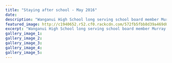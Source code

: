 ```yaml
---
title: "Staying after school - May 2016"
date: 
description: "Wanganui High School long serving school board member Murray Woodhouse, Wanganui Chronicle article on 7/5/16..."
featured_image: http://c1940652.r52.cf0.rackcdn.com/572fb5fbb8d39a469d00045c/Murray-Woodhouse-WHS-Board-member-May-2016.jpg
excerpt: "Wanganui High School long serving school board member Murray Woodhouse, Wanganui Chronicle article on 7/5/16..."
gallery_image_1: 
gallery_image_2: 
gallery_image_3: 
gallery_image_4: 
gallery_image_5: 
---
```

